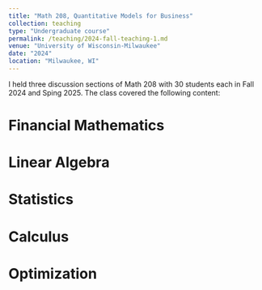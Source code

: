 ```yaml
---
title: "Math 208, Quantitative Models for Business"
collection: teaching
type: "Undergraduate course"
permalink: /teaching/2024-fall-teaching-1.md
venue: "University of Wisconsin-Milwaukee"
date: "2024"
location: "Milwaukee, WI"
---
```


I held three discussion sections of Math 208 with 30 students each in Fall 2024 and Sping 2025. The class covered the following content:

Financial Mathematics
======

Linear Algebra
======

Statistics
======

Calculus
======

Optimization
======
